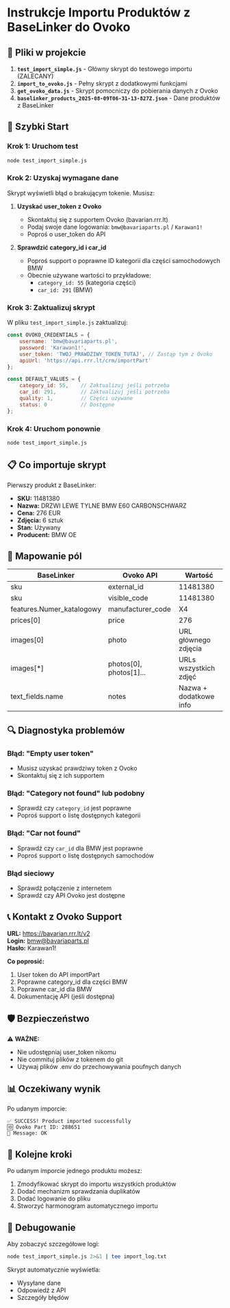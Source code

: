 # Instrukcje Importu Produktów z BaseLinker do Ovoko

## 📁 Pliki w projekcie

1. **`test_import_simple.js`** - Główny skrypt do testowego importu (ZALECANY)
2. **`import_to_ovoko.js`** - Pełny skrypt z dodatkowymi funkcjami
3. **`get_ovoko_data.js`** - Skrypt pomocniczy do pobierania danych z Ovoko
4. **`baselinker_products_2025-08-09T06-31-13-827Z.json`** - Dane produktów z BaseLinker

## 🚀 Szybki Start

### Krok 1: Uruchom test
```bash
node test_import_simple.js
```

### Krok 2: Uzyskaj wymagane dane
Skrypt wyświetli błąd o brakującym tokenie. Musisz:

1. **Uzyskać user_token z Ovoko**
   - Skontaktuj się z supportem Ovoko (bavarian.rrr.lt)
   - Podaj swoje dane logowania: `bmw@bavariaparts.pl` / `Karawan1!`
   - Poproś o user_token do API

2. **Sprawdzić category_id i car_id**
   - Poproś support o poprawne ID kategorii dla części samochodowych BMW
   - Obecnie używane wartości to przykładowe:
     - `category_id: 55` (kategoria części)
     - `car_id: 291` (BMW)

### Krok 3: Zaktualizuj skrypt
W pliku `test_import_simple.js` zaktualizuj:

```javascript
const OVOKO_CREDENTIALS = {
    username: 'bmw@bavariaparts.pl',
    password: 'Karawan1!',
    user_token: 'TWOJ_PRAWDZIWY_TOKEN_TUTAJ', // Zastąp tym z Ovoko
    apiUrl: 'https://api.rrr.lt/crm/importPart'
};

const DEFAULT_VALUES = {
    category_id: 55,    // Zaktualizuj jeśli potrzeba
    car_id: 291,        // Zaktualizuj jeśli potrzeba  
    quality: 1,         // Części używane
    status: 0           // Dostępne
};
```

### Krok 4: Uruchom ponownie
```bash
node test_import_simple.js
```

## 📋 Co importuje skrypt

Pierwszy produkt z BaseLinker:
- **SKU:** 11481380
- **Nazwa:** DRZWI LEWE TYLNE BMW E60 CARBONSCHWARZ
- **Cena:** 276 EUR
- **Zdjęcia:** 6 sztuk
- **Stan:** Używany
- **Producent:** BMW OE

## 🔧 Mapowanie pól

| BaseLinker | Ovoko API | Wartość |
|------------|-----------|---------|
| sku | external_id | 11481380 |
| sku | visible_code | 11481380 |
| features.Numer_katalogowy | manufacturer_code | X4 |
| prices[0] | price | 276 |
| images[0] | photo | URL głównego zdjęcia |
| images[*] | photos[0], photos[1]... | URLs wszystkich zdjęć |
| text_fields.name | notes | Nazwa + dodatkowe info |

## 🔍 Diagnostyka problemów

### Błąd: "Empty user token"
- Musisz uzyskać prawdziwy token z Ovoko
- Skontaktuj się z ich supportem

### Błąd: "Category not found" lub podobny
- Sprawdź czy `category_id` jest poprawne
- Poproś support o listę dostępnych kategorii

### Błąd: "Car not found"
- Sprawdź czy `car_id` dla BMW jest poprawne
- Poproś support o listę dostępnych samochodów

### Błąd sieciowy
- Sprawdź połączenie z internetem
- Sprawdź czy API Ovoko jest dostępne

## 📞 Kontakt z Ovoko Support

**URL:** https://bavarian.rrr.lt/v2  
**Login:** bmw@bavariaparts.pl  
**Hasło:** Karawan1!

**Co poprosić:**
1. User token do API importPart
2. Poprawne category_id dla części BMW
3. Poprawne car_id dla BMW
4. Dokumentację API (jeśli dostępna)

## 🛡️ Bezpieczeństwo

⚠️ **WAŻNE:**
- Nie udostępniaj user_token nikomu
- Nie commituj plików z tokenem do git
- Używaj plików .env do przechowywania poufnych danych

## 📊 Oczekiwany wynik

Po udanym imporcie:
```
✅ SUCCESS! Product imported successfully
🆔 Ovoko Part ID: 288651
📝 Message: OK
```

## 🔄 Kolejne kroki

Po udanym imporcie jednego produktu możesz:
1. Zmodyfikować skrypt do importu wszystkich produktów
2. Dodać mechanizm sprawdzania duplikatów
3. Dodać logowanie do pliku
4. Stworzyć harmonogram automatycznego importu

## 🐛 Debugowanie

Aby zobaczyć szczegółowe logi:
```bash
node test_import_simple.js 2>&1 | tee import_log.txt
```

Skrypt automatycznie wyświetla:
- Wysyłane dane
- Odpowiedź z API
- Szczegóły błędów